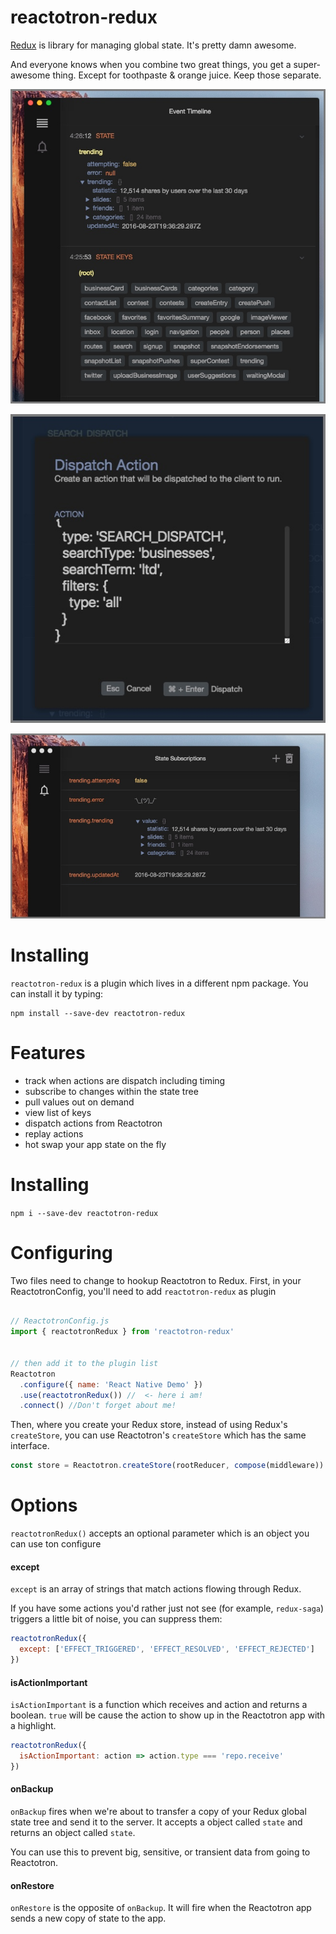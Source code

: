 # reactotron-redux

[Redux](http://redux.js.org/) is library for managing global state.  It's pretty damn awesome.

And everyone knows when you combine two great things, you get a super-awesome thing.  Except for toothpaste & orange juice.  Keep those separate.

![Keys and Values](./images/redux/redux-keys-values.jpg)

![Dispatching](./images/redux/dispatching.jpg)

![Subscriptions](./images/redux/subscriptions.jpg)


# Installing

`reactotron-redux` is a plugin which lives in a different npm package.  You can install it by typing:

```
npm install --save-dev reactotron-redux
```

# Features

* track when actions are dispatch including timing
* subscribe to changes within the state tree
* pull values out on demand
* view list of keys
* dispatch actions from Reactotron
* replay actions
* hot swap your app state on the fly


# Installing

`npm i --save-dev reactotron-redux`


# Configuring

Two files need to change to hookup Reactotron to Redux.  First, in your
ReactotronConfig, you'll need to add `reactotron-redux` as plugin

```js

// ReactotronConfig.js
import { reactotronRedux } from 'reactotron-redux'


// then add it to the plugin list
Reactotron
  .configure({ name: 'React Native Demo' })
  .use(reactotronRedux()) //  <- here i am!
  .connect() //Don't forget about me!
```

Then, where you create your Redux store, instead of using Redux's `createStore`,
you can use Reactotron's `createStore` which has the same interface.


```js
const store = Reactotron.createStore(rootReducer, compose(middleware))
```

# Options

`reactotronRedux()` accepts an optional parameter which is an object you can use
ton configure

#### except

`except` is an array of strings that match actions flowing through Redux.

If you have some actions you'd rather just not see (for example, `redux-saga`)
triggers a little bit of noise, you can suppress them:

```js
reactotronRedux({
  except: ['EFFECT_TRIGGERED', 'EFFECT_RESOLVED', 'EFFECT_REJECTED']
})
```

#### isActionImportant

`isActionImportant` is a function which receives and action and returns a boolean.
`true` will be cause the action to show up in the Reactotron app with a highlight.

```js
reactotronRedux({
  isActionImportant: action => action.type === 'repo.receive'
})
```

#### onBackup

`onBackup` fires when we're about to transfer a copy of your Redux global state
tree and send it to the server.  It accepts a object called `state` and returns
an object called `state`.

You can use this to prevent big, sensitive, or transient data from going to
Reactotron.

#### onRestore

`onRestore` is the opposite of `onBackup`.  It will fire when the Reactotron app
sends a new copy of state to the app.
